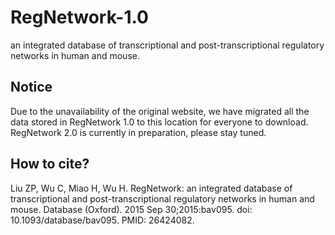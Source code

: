 # RegNetwork-1.0
an integrated database of transcriptional and post-transcriptional regulatory networks in human and mouse.

## Notice
Due to the unavailability of the original website, we have migrated all the data stored in RegNetwork 1.0 to this location for everyone to download. 
RegNetwork 2.0 is currently in preparation, please stay tuned.

## How to cite?
Liu ZP, Wu C, Miao H, Wu H. RegNetwork: an integrated database of transcriptional and post-transcriptional regulatory networks in human and mouse. Database (Oxford). 2015 Sep 30;2015:bav095. doi: 10.1093/database/bav095. PMID: 26424082.
